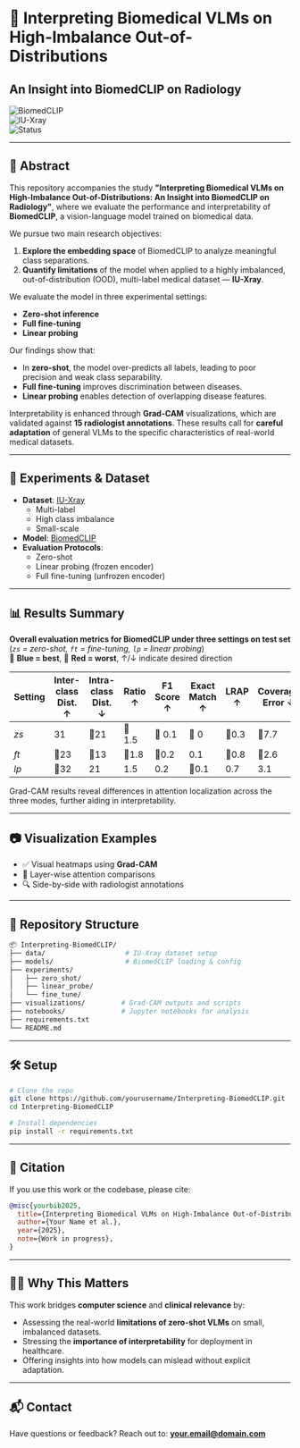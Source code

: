 # 🧠 Interpreting Biomedical VLMs on High-Imbalance Out-of-Distributions  
## An Insight into BiomedCLIP on Radiology

![BiomedCLIP](https://img.shields.io/badge/BiomedCLIP-Vision--Language--Model-blueviolet)  
![IU-Xray](https://img.shields.io/badge/Dataset-IU--Xray-lightgrey)  
![Status](https://img.shields.io/badge/Status-Research--In--Progress-yellow)

---

## 📌 Abstract

This repository accompanies the study **"Interpreting Biomedical VLMs on High-Imbalance Out-of-Distributions: An Insight into BiomedCLIP on Radiology"**, where we evaluate the performance and interpretability of **BiomedCLIP**, a vision-language model trained on biomedical data.

We pursue two main research objectives:
1. **Explore the embedding space** of BiomedCLIP to analyze meaningful class separations.
2. **Quantify limitations** of the model when applied to a highly imbalanced, out-of-distribution (OOD), multi-label medical dataset — **IU-Xray**.

We evaluate the model in three experimental settings:
- **Zero-shot inference**
- **Full fine-tuning**
- **Linear probing**

Our findings show that:
- In **zero-shot**, the model over-predicts all labels, leading to poor precision and weak class separability.
- **Full fine-tuning** improves discrimination between diseases.
- **Linear probing** enables detection of overlapping disease features.

Interpretability is enhanced through **Grad-CAM** visualizations, which are validated against **15 radiologist annotations**. These results call for **careful adaptation** of general VLMs to the specific characteristics of real-world medical datasets.

---

## 🧪 Experiments & Dataset

- **Dataset**: [IU-Xray](https://pubmed.ncbi.nlm.nih.gov/26133894/)
  - Multi-label
  - High class imbalance
  - Small-scale
- **Model**: [BiomedCLIP](https://huggingface.co/microsoft/BiomedCLIP-PubMedBERT_256-vit_base_patch16_224)
- **Evaluation Protocols**:
  - Zero-shot
  - Linear probing (frozen encoder)
  - Full fine-tuning (unfrozen encoder)

---

## 📊 Results Summary

**Overall evaluation metrics for BiomedCLIP under three settings on test set**  
(*`zs` = zero-shot, `ft` = fine-tuning, `lp` = linear probing*)  
🔵 **Blue = best**, 🔴 **Red = worst**, ↑/↓ indicate desired direction

| Setting     | Inter-class Dist. ↑ | Intra-class Dist. ↓ | Ratio ↑ | F1 Score ↑ | Exact Match ↑ | LRAP ↑ | Coverage Error ↓ | Time (min) ↓ |
|-------------|----------------------|-----------------------|----------|-------------|----------------|----------|---------------------|----------------|
| *zs*        | 31               | 🔴21             | 🔴 1.5 | 🔴 0.1    | 🔴 0       | 🔴0.3 | 🔴7.7             | —              |
| *ft*        | 🔴23          | 🔵13             | 🔵1.8 | 🔵0.2    | 0.1          | 🔵0.8 | 🔵2.6            | 🔴15        |
| *lp*        | 🔵32            | 21               | 1.5    | 0.2       | 🔵0.1       | 0.7    | 3.1               | 🔵6.1           |

Grad-CAM results reveal differences in attention localization across the three modes, further aiding in interpretability.

---

## 📷 Visualization Examples

- ✅ Visual heatmaps using **Grad-CAM**
- 📌 Layer-wise attention comparisons
- 🔍 Side-by-side with radiologist annotations

---

## 📁 Repository Structure

```bash
📦 Interpreting-BiomedCLIP/
├── data/                    # IU-Xray dataset setup
├── models/                  # BiomedCLIP loading & config
├── experiments/
│   ├── zero_shot/
│   ├── linear_probe/
│   └── fine_tune/
├── visualizations/         # Grad-CAM outputs and scripts
├── notebooks/              # Jupyter notebooks for analysis
├── requirements.txt
└── README.md
```

---

## 🛠️ Setup

```bash
# Clone the repo
git clone https://github.com/yourusername/Interpreting-BiomedCLIP.git
cd Interpreting-BiomedCLIP

# Install dependencies
pip install -r requirements.txt
```

---

## 📢 Citation

If you use this work or the codebase, please cite:

```bibtex
@misc{yourbib2025,
  title={Interpreting Biomedical VLMs on High-Imbalance Out-of-Distributions: An Insight into BiomedCLIP on Radiology},
  author={Your Name et al.},
  year={2025},
  note={Work in progress},
}
```

---

## 👩‍⚕️ Why This Matters

This work bridges **computer science** and **clinical relevance** by:
- Assessing the real-world **limitations of zero-shot VLMs** on small, imbalanced datasets.
- Stressing the **importance of interpretability** for deployment in healthcare.
- Offering insights into how models can mislead without explicit adaptation.

---

## 📬 Contact

Have questions or feedback? Reach out to: **your.email@domain.com**
